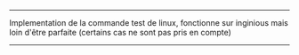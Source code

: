 *****************************************************************************************************************************
                                                                                                                           
Implementation de la commande test de linux, fonctionne sur inginious mais loin d'être parfaite (certains cas ne sont pas pris en compte)                                          
                                                                                                                           
*****************************************************************************************************************************
